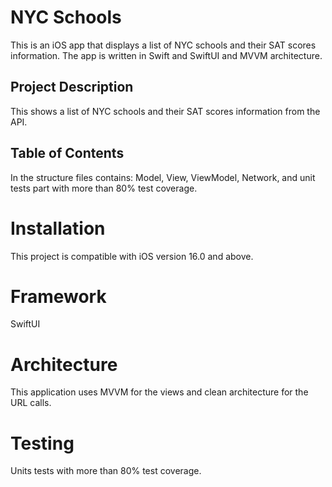 # NYC Schools

This is an iOS app that displays a list of NYC schools and their SAT scores information. The app is written in Swift and SwiftUI and MVVM architecture.

## Project Description 

This shows a list of NYC schools and their SAT scores information from the API.

## Table of Contents

In the structure files contains: Model, View, ViewModel, Network, and unit tests part with more than 80% test coverage.


# Installation
This project is compatible with iOS version 16.0 and above.

# Framework
SwiftUI 

# Architecture
This application uses MVVM for the views and clean architecture for the URL calls.

# Testing
Units tests with more than 80% test coverage.

